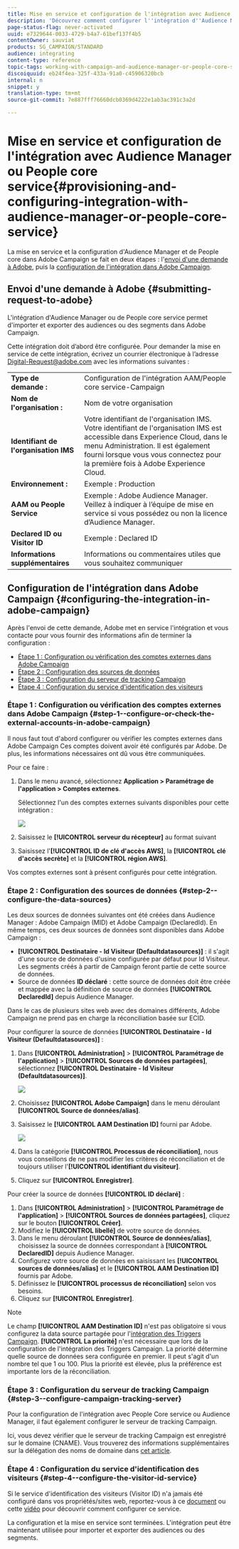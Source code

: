 ```yaml
---
title: Mise en service et configuration de l'intégration avec Audience Manager ou People core service
description: 'Découvrez comment configurer l''intégration d''Audience Manager/de People core service pour commencer à partager des audiences ou des segments avec les différentes solutions d''Adobe Experience Cloud. '
page-status-flag: never-activated
uuid: e7329644-0033-4729-b4a7-61bef137f4b5
contentOwner: sauviat
products: SG_CAMPAIGN/STANDARD
audience: integrating
content-type: reference
topic-tags: working-with-campaign-and-audience-manager-or-people-core-service
discoiquuid: eb24f4ea-325f-433a-91a0-c45906320bcb
internal: n
snippet: y
translation-type: tm+mt
source-git-commit: 7e887fff76660dcb0369d4222e1ab3ac391c3a2d

---
```



# Mise en service et configuration de l'intégration avec Audience Manager ou People core service{#provisioning-and-configuring-integration-with-audience-manager-or-people-core-service}

La mise en service et la configuration d'Audience Manager et de People core dans Adobe Campaign se fait en deux étapes : l'[envoi d'une demande à Adobe](#submitting-request-to-adobe), puis la [configuration de l'intégration dans Adobe Campaign](#configuring-the-integration-in-adobe-campaign).

## Envoi d'une demande à Adobe  {#submitting-request-to-adobe}

L'intégration d'Audience Manager ou de People core service permet d'importer et exporter des audiences ou des segments dans Adobe Campaign.

Cette intégration doit d’abord être configurée. Pour demander la mise en service de cette intégration, écrivez un courrier électronique à l’adresse [Digital-Request@adobe.com](mailto:Digital-Request@adobe.com) avec les informations suivantes :

<table> 
 <tbody> 
  <tr> 
   <td> <strong>Type de demande :</strong><br /> </td> 
   <td> Configuration de l'intégration AAM/People core service-Campaign </td> 
  </tr> 
  <tr> 
   <td> <strong>Nom de l'organisation :</strong><br /> </td> 
   <td> Nom de votre organisation </td> 
  </tr> 
  <tr> 
   <td> <strong>Identifiant de l'organisation IMS</strong><br /> </td> 
   <td> Votre identifiant de l'organisation IMS. <br> Votre identifiant de l'organisation IMS est accessible dans Experience Cloud, dans le menu Administration. Il est également fourni lorsque vous vous connectez pour la première fois à Adobe Experience Cloud. </td> 
  </tr> 
  <tr> 
   <td> <strong>Environnement :</strong><br /> </td> 
   <td> Exemple : Production </td> 
  </tr> 
  <tr> 
   <td> <strong>AAM ou People Service</strong><br /> </td> 
   <td> Exemple : Adobe Audience Manager. Veillez à indiquer à l’équipe de mise en service si vous possédez ou non la licence d’Audience Manager.</td> 
  </tr> 
  <tr> 
   <td> <strong>Declared ID ou Visitor ID</strong><br /> </td> 
   <td> Exemple : Declared ID </td> 
  </tr> 
  <tr> 
   <td> <strong>Informations supplémentaires</strong><br /> </td> 
   <td> Informations ou commentaires utiles que vous souhaitez communiquer </td> 
  </tr> 
 </tbody> 
</table>

## Configuration de l'intégration dans Adobe Campaign  {#configuring-the-integration-in-adobe-campaign}

Après l'envoi de cette demande, Adobe met en service l'intégration et vous contacte pour vous fournir des informations afin de terminer la configuration :

* [Étape 1 : Configuration ou vérification des comptes externes dans Adobe Campaign ](#step-1--configure-or-check-the-external-accounts-in-adobe-campaign)
* [Étape 2 : Configuration des sources de données ](#step-2--configure-the-data-sources)
* [Étape 3 : Configuration du serveur de tracking Campaign ](#step-3--configure-campaign-tracking-server)
* [Étape 4 : Configuration du service d'identification des visiteurs](#step-4--configure-the-visitor-id-service)

### Étape 1 : Configuration ou vérification des comptes externes dans Adobe Campaign  {#step-1--configure-or-check-the-external-accounts-in-adobe-campaign}

Il nous faut tout d'abord configurer ou vérifier les comptes externes dans Adobe Campaign Ces comptes doivent avoir été configurés par Adobe. De plus, les informations nécessaires ont dû vous être communiquées.

Pour ce faire :

1. Dans le menu avancé, sélectionnez **Application &gt; Paramétrage de l'application &gt; Comptes externes**.

   Sélectionnez l'un des comptes externes suivants disponibles pour cette intégration :

   ![](assets/integration_aam_1.png)

1. Saisissez le **[!UICONTROL serveur du récepteur]** au format suivant
1. Saisissez l'**[!UICONTROL ID de clé d'accès AWS]**, la **[!UICONTROL clé d'accès secrète]** et la **[!UICONTROL région AWS]**.

Vos comptes externes sont à présent configurés pour cette intégration.

### Étape 2 : Configuration des sources de données  {#step-2--configure-the-data-sources}

Les deux sources de données suivantes ont été créées dans Audience Manager : Adobe Campaign (MID) et Adobe Campaign (DeclaredId). En même temps, ces deux sources de données sont disponibles dans Adobe Campaign :

* **[!UICONTROL Destinataire - Id Visiteur (Defaultdatasources)]** : il s'agit d'une source de données d'usine configurée par défaut pour Id Visiteur. Les segments créés à partir de Campaign feront partie de cette source de données.
* Source de données **ID déclaré** : cette source de données doit être créée et mappée avec la définition de source de données **[!UICONTROL DeclaredId]** depuis Audience Manager.

Dans le cas de plusieurs sites web avec des domaines différents, Adobe Campaign ne prend pas en charge la réconciliation basée sur ECID.

Pour configurer la source de données **[!UICONTROL Destinataire - Id Visiteur (Defaultdatasources)]** :

1. Dans **[!UICONTROL Administration]** &gt; **[!UICONTROL Paramétrage de l'application]** &gt; **[!UICONTROL Sources de données partagées]**, sélectionnez **[!UICONTROL Destinataire - Id Visiteur (Defaultdatasources)]**.

   ![](assets/integration_aam_2.png)

1. Choisissez **[!UICONTROL Adobe Campaign]** dans le menu déroulant **[!UICONTROL Source de données/alias]**.
1. Saisissez le **[!UICONTROL AAM Destination ID]** fourni par Adobe.

   ![](assets/integration_aam_3.png)

1. Dans la catégorie **[!UICONTROL Processus de réconciliation]**, nous vous conseillons de ne pas modifier les critères de réconciliation et de toujours utiliser l'**[!UICONTROL identifiant du visiteur]**.
1. Cliquez sur **[!UICONTROL Enregistrer]**.

Pour créer la source de données **[!UICONTROL ID déclaré]** :

1. Dans **[!UICONTROL Administration]** &gt; **[!UICONTROL Paramétrage de l'application]** &gt; **[!UICONTROL Sources de données partagées]**, cliquez sur le bouton **[!UICONTROL Créer]**.
1. Modifiez le **[!UICONTROL libellé]** de votre source de données.
1. Dans le menu déroulant **[!UICONTROL Source de données/alias]**, choisissez la source de données correspondant à **[!UICONTROL DeclaredID]** depuis Audience Manager.
1. Configurez votre source de données en saisissant les **[!UICONTROL sources de données/alias]** et le **[!UICONTROL AAM Destination ID]** fournis par Adobe.
1. Définissez le **[!UICONTROL processus de réconciliation]** selon vos besoins.
1. Cliquez sur **[!UICONTROL Enregistrer]**.

>[!NOTE]
>
>Le champ **[!UICONTROL AAM Destination ID]** n'est pas obligatoire si vous configurez la data source partagée pour l'[intégration des Triggers Campaign](../../integrating/using/configuring-triggers-in-experience-cloud.md). **[!UICONTROL La priorité]** n'est nécessaire que lors de la configuration de l'intégration des Triggers Campaign. La priorité détermine quelle source de données sera configurée en premier. Il peut s'agit d'un nombre tel que 1 ou 100. Plus la priorité est élevée, plus la préférence est importante lors de la réconciliation.

### Étape 3 : Configuration du serveur de tracking Campaign  {#step-3--configure-campaign-tracking-server}

Pour la configuration de l'intégration avec People Core service ou Audience Manager, il faut également configurer le serveur de tracking Campaign.

Ici, vous devez vérifier que le serveur de tracking Campaign est enregistré sur le domaine (CNAME). Vous trouverez des informations supplémentaires sur la délégation des noms de domaine dans [cet article](https://docs.campaign.adobe.com/doc/AC/en/technicalResources/Technotes/AdobeCampaign_Deliverability_Sub_Domain_Delegation.pdf).

### Étape 4 : Configuration du service d'identification des visiteurs {#step-4--configure-the-visitor-id-service}

Si le service d'identification des visiteurs (Visitor ID) n'a jamais été configuré dans vos propriétés/sites web, reportez-vous à ce [document](https://marketing.adobe.com/resources/help/en_US/mcvid/mcvid-setup-aam-analytics.html) ou cette [vidéo](https://helpx.adobe.com/marketing-cloud/how-to/email-marketing.html#step-two) pour découvrir comment configurer ce service.

La configuration et la mise en service sont terminées. L'intégration peut être maintenant utilisée pour importer et exporter des audiences ou des segments.
